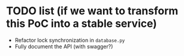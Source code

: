 # TODO list (if we want to transform this PoC into a stable service)

- Refactor lock synchronization in `database.py`
- Fully document the API (with swagger?)